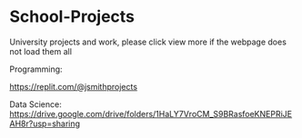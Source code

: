 # School-Projects
University projects and work, please click view more if the webpage does not load them all


Programming:

https://replit.com/@jsmithprojects

Data Science:
https://drive.google.com/drive/folders/1HaLY7VroCM_S9BRasfoeKNEPRiJEAH8r?usp=sharing
